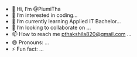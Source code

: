 - 👋 Hi, I’m @PiumiTha
- 👀 I’m interested in coding...
- 🌱 I’m currently learning Applied IT Bachelor...
- 💞️ I’m looking to collaborate on ...
- 📫 How to reach me pthakshila820@gmail.com ...
- 😄 Pronouns: ...
- ⚡ Fun fact: ...

<!---
PiumiTha/PiumiTha is a ✨ special ✨ repository because its `README.md` (this file) appears on your GitHub profile.
You can click the Preview link to take a look at your changes.
--->
